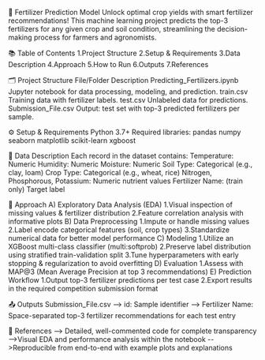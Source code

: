 🌱 Fertilizer Prediction Model
Unlock optimal crop yields with smart fertilizer recommendations! This machine learning project predicts the top-3 fertilizers for any given crop and soil condition, streamlining the decision-making process for farmers and agronomists.

📚 Table of Contents
  1.Project Structure
  2.Setup & Requirements
  3.Data Description
  4.Approach
  5.How to Run
  6.Outputs
  7.References

  🗂️ Project Structure
      File/Folder	Description
      Predicting_Fertilizers.ipynb	Jupyter notebook for data processing, modeling, and prediction.
      train.csv	Training data with fertilizer labels.
      test.csv	Unlabeled data for predictions.
      Submission_File.csv	Output: test set with top-3 predicted fertilizers per sample.

  ⚙️ Setup & Requirements
      Python 3.7+
      Required libraries:
      pandas
      numpy
      seaborn
      matplotlib
      scikit-learn
      xgboost    
      
🌾 Data Description
   Each record in the dataset contains:
   Temperature: Numeric
   Humidity: Numeric
   Moisture: Numeric
   Soil Type: Categorical (e.g., clay, loam)
   Crop Type: Categorical (e.g., wheat, rice)
   Nitrogen, Phosphorous, Potassium: Numeric nutrient values
   Fertilizer Name: (train only) Target label

   🔎 Approach
      A) Exploratory Data Analysis (EDA)
      1.Visual inspection of missing values & fertilizer distribution
      2.Feature correlation analysis with informative plots
      B) Data Preprocessing
      1.Impute or handle missing values
      2.Label encode categorical features (soil, crop types)
      3.Standardize numerical data for better model performance
      C) Modeling
      1.Utilize an XGBoost multi-class classifier (multi:softprob)
      2.Preserve label distribution using stratified train-validation split
      3.Tune hyperparameters with early stopping & regularization to avoid overfitting
      D) Evaluation
      1.Assess with MAP@3 (Mean Average Precision at top 3 recommendations)
      E) Prediction Workflow
      1.Output top-3 fertilizer predictions per test case
      2.Export results in the required competition submission format

   📤 Outputs
       Submission_File.csv
       --> id: Sample identifier
       --> Fertilizer Name: Space-separated top-3 fertilizer recommendations for each test entry

  📖 References
      --> Detailed, well-commented code for complete transparency
      -->Visual EDA and performance analysis within the notebook
      -->Reproducible from end-to-end with example plots and explanations
